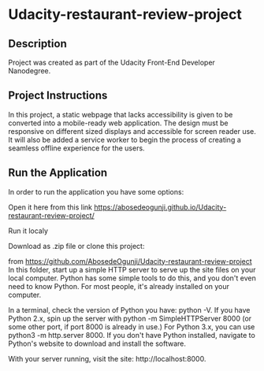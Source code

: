 # Udacity-restaurant-review-project
## Description
Project was created as part of the Udacity Front-End Developer Nanodegree.

## Project Instructions
In this project, a static webpage that lacks accessibility is given to be converted into a mobile-ready web application. The design must be responsive on different sized displays and accessible for screen reader use. It will also be added a service worker to begin the process of creating a seamless offline experience for the users.

## Run the Application
In order to run the application you have some options:

Open it here from this link https://abosedeogunji.github.io/Udacity-restaurant-review-project/

Run it localy

Download as .zip file or clone this project:

from https://github.com/AbosedeOgunji/Udacity-restaurant-review-project In this folder, start up a simple HTTP server to serve up the site files on your local computer. Python has some simple tools to do this, and you don't even need to know Python. For most people, it's already installed on your computer.

In a terminal, check the version of Python you have: python -V. If you have Python 2.x, spin up the server with python -m SimpleHTTPServer 8000 (or some other port, if port 8000 is already in use.) For Python 3.x, you can use python3 -m http.server 8000. If you don't have Python installed, navigate to Python's website to download and install the software.

With your server running, visit the site: http://localhost:8000.

